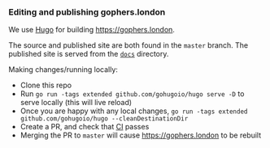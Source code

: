 ### Editing and publishing gophers.london

We use [Hugo](https://gohugo.io) for building https://gophers.london.

The source and published site are both found in the `master` branch. The published site is served from the
[`docs`](docs) directory.

Making changes/running locally:

* Clone this repo
* Run `go run -tags extended github.com/gohugoio/hugo serve -D` to serve locally (this will live reload)
* Once you are happy with any local changes, `go run -tags extended github.com/gohugoio/hugo --cleanDestinationDir`
* Create a PR, and check that [CI](https://travis-ci.org/LondonGophers/gophers.london) passes
* Merging the PR to `master` will cause https://gophers.london to be rebuilt
